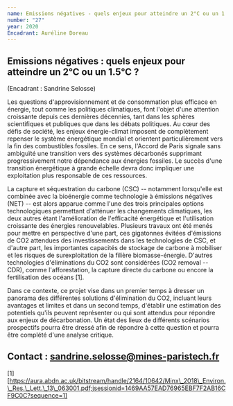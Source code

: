 ```yaml
---
name: Emissions négatives - quels enjeux pour atteindre un 2°C ou un 1.5°C ?
number: "27"
year: 2020
Encadrant: Auréline Doreau
---
```

## Emissions négatives : quels enjeux pour atteindre un 2°C ou un 1.5°C ?

(Encadrant : Sandrine Selosse)

Les questions d\'approvisionnement et de consommation plus efficace en
énergie, tout comme les politiques climatiques, font l\'objet d\'une
attention croissante depuis ces dernières décennies, tant dans les
sphères scientifiques et publiques que dans les débats politiques. Au
cœur des défis de société, les enjeux énergie-climat imposent de
complètement repenser le système énergétique mondial et orientent
particulièrement vers la fin des combustibles fossiles. En ce sens,
l'Accord de Paris signale sans ambiguïté une transition vers des
systèmes décarbonés supprimant progressivement notre dépendance aux
énergies fossiles. Le succès d\'une transition énergétique à grande
échelle devra donc impliquer une exploitation plus responsable de ces
ressources.

La capture et séquestration du carbone (CSC) -- notamment lorsqu'elle
est combinée avec la bioénergie comme technologie à émissions négatives
(NET) -- est alors apparue comme l'une des trois principales options
technologiques permettant d'atténuer les changements climatiques, les
deux autres étant l'amélioration de l'efficacité énergétique et
l'utilisation croissante des énergies renouvelables. Plusieurs travaux
ont été menés pour mettre en perspective d'une part, ces gigatonnes
évitées d\'émissions de CO2 attendues des investissements dans les
technologies de CSC, et d'autre part, les importantes capacités de
stockage de carbone à mobiliser et les risques de surexploitation de la
filière biomasse-énergie. D'autres technologies d'éliminations du CO2
sont considérées (CO2 removal -- CDR), comme l'afforestation, la capture
directe du carbone ou encore la fertilisation des océans \[1\].

Dans ce contexte, ce projet vise dans un premier temps à dresser un
panorama des différentes solutions d'élimination du CO2, incluant leurs
avantages et limites et dans un second temps, d'établir une estimation
des potentiels qu'ils peuvent représenter ou qui sont attendus pour
répondre aux enjeux de décarbonation. Un état des lieux de différents
scénarios prospectifs pourra être dressé afin de répondre à cette
question et pourra être complété d'une analyse critique.

## Contact : sandrine.selosse@mines-paristech.fr

[1] [https://aura.abdn.ac.uk/bitstream/handle/2164/10642/Minx\_2018\_Environ.\_Res.\_Lett.\_13\_063001.pdf;jsessionid=1469AA57EAD76965EBF7F2AB16CF9C0C?sequence=1]
